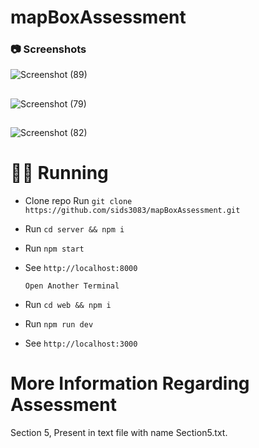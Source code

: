 # mapBoxAssessment

<!-- Screenshots -->

### :camera: Screenshots

![Screenshot (89)](./screenshots/Screenshot%202023-12-27%20at%208.48.46 PM.png)

##
![Screenshot (79)](./screenshots/Screenshot%202023-12-27%20at%208.48.19 PM.png)

##
![Screenshot (82)](./screenshots/Screenshot%202023-12-27%20at%208.48.32 PM.png)


# 🏃‍♀️ Running

-   Clone repo Run `git clone https://github.com/sids3083/mapBoxAssessment.git`
-   Run `cd server && npm i`
-   Run `npm start`
-   See `http://localhost:8000`

    `Open Another Terminal`
-   Run `cd web && npm i`
-   Run `npm run dev`
-   See `http://localhost:3000`


# More Information Regarding Assessment

Section 5, Present in text file with name Section5.txt.
